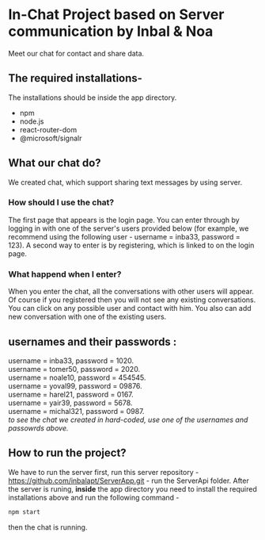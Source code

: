 # In-Chat Project based on Server communication by Inbal & Noa
Meet our chat for contact and share data.
## The required installations-
The installations should be inside the app directory.
* npm
* node.js
* react-router-dom
* @microsoft/signalr
## What our chat do?
We created chat, which support sharing text messages by using server.
### How should I use the chat?
The first page that appears is the login page. You can enter through
by logging in with one of the server's users provided below
(for example, we recommend using the following user - username = inba33, password = 123).
A second way to enter is by registering, which is linked to on the login page.
### What happend when I enter?
When you enter the chat, all the conversations with other users will appear.
Of course if you registered then you will not see any existing conversations.
You can click on any possible user and contact with him.
You also can add new conversation with one of the existing users. 
## usernames and their passwords :
username = inba33, password = 1020. <br/> 
username = tomer50, password = 2020. <br/>
username = noale10, password = 454545. <br/>
username = yoval99, password = 09876. <br/>
username = harel21, password = 0167. <br/>
username = yair39, password = 5678. <br/>
username = michal321, password = 0987. <br/>
*to see the chat we created in hard-coded, use one of the usernames and passowrds above.*
## How to run the project?
We have to run the server first, run this server repository - https://github.com/inbalapt/ServerApp.git - run the ServerApi folder.
After the server is runing, <strong>inside</strong> the app directory you need to install the required installations above and run the following command -
```bash
npm start
```
then the chat is running.

